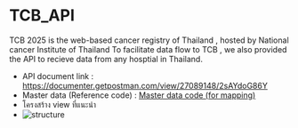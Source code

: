 # TCB_API

TCB 2025 is the web-based cancer registry of Thailand , hosted by National cancer Institute of Thailand
To facilitate data flow to TCB , we also provided the API to recieve data from any hosptial in Thailand.
- API document link :
  https://documenter.getpostman.com/view/27089148/2sAYdoG86Y
- Master data (Reference code) : [Master data code (for mapping)](/master_data) 
- โครงสร้าง view ที่แนะนำ
- ![structure](https://github.com/it-nci/TCB_API/blob/main/image/Screenshot%202025-04-27%20222109.jpg)
